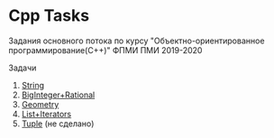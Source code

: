 Cpp Tasks
========
Задания основного потока по курсу "Объектно-ориентированное программирование(C++)" ФПМИ ПМИ 2019-2020

Задачи
1. [String](./String/README.md)
2. [BigInteger+Rational](./BigInteger:Rational/README.md)
3. [Geometry](./Geometry/README.md)
4. [List+Iterators](./List+iterators/README.md)
5. [Tuple](./Tuple/README.md) (не сделано)
